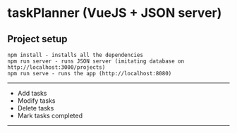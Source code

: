 # taskPlanner (VueJS + JSON server)

## Project setup
```
npm install - installs all the dependencies
npm run server - runs JSON server (imitating database on http://localhost:3000/projects)
npm run serve - runs the app (http://localhost:8080)
```
-------------------------
- Add tasks
- Modify tasks
- Delete tasks
- Mark tasks completed
-------------------------

